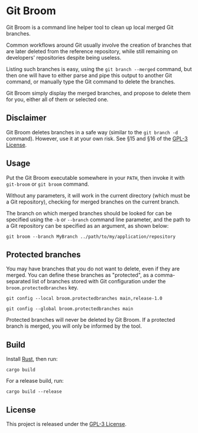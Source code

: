# Git Broom

Git Broom is a command line helper tool to clean up local merged Git branches.

Common workflows around Git usually involve the creation of branches that are later deleted from the reference repository, while still remaining on developers' repositories despite being useless.

Listing such branches is easy, using the `git branch --merged` command, but then one will have to either parse and pipe this output to another Git command, or manually type the Git command to delete the branches.

Git Broom simply display the merged branches, and propose to delete them for you, either all of them or selected one.

## Disclaimer

Git Broom deletes branches in a safe way (similar to  the `git branch -d` command). However, use it at your own risk. See §15 and §16 of the [GPL-3 License](./LICENSE).

## Usage

Put the Git Broom executable somewhere in your `PATH`, then invoke it with `git-broom` or `git broom` command.

Without any parameters, it will work in the current directory (which must be a Git repository), checking for merged branches on the current branch.

The branch on which merged branches should be looked for can be specified using the `-b` or `--branch` command line parameter, and the path to a Git repository can be specified as an argument, as shown below:

```
git broom --branch MyBranch ../path/to/my/application/repository
```

## Protected branches

You may have branches that you do not want to delete, even if they are merged. You can define these branches as "protected", as a comma-separated list of branches stored with Git configuration under the `broom.protectedbranches` key.

```
git config --local broom.protectedbranches main,release-1.0
```

```
git config --global broom.protectedbranches main
```

Protected branches will never be deleted by Git Broom. If a protected branch is merged, you will only be informed by the tool.

## Build

Install [Rust](https://www.rust-lang.org/), then run:

```
cargo build
```

For a release build, run:

```
cargo build --release
```

## License

This project is released under the [GPL-3 License](./LICENSE).